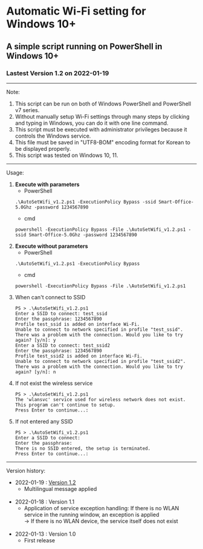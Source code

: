 # Automatic Wi-Fi setting for Windows 10+
## A simple script running on PowerShell in Windows 10+

### Lastest Version 1.2 on 2022-01-19

---

Note:
1. This script can be run on both of Windows PowerShell and PowerShell v7 series.
2. Without manually setup Wi-Fi settings through many steps by clicking and typing in Windows, you can do it with one line command.
3. This script must be executed with administrator privileges because it controls the Windows service.
4. This file must be saved in "UTF8-BOM" encoding format for Korean to be displayed properly.
5. This script was tested on Windows 10, 11.

---

Usage:
1. **Execute with parameters**
   * PowerShell
   ```
   .\AutoSetWifi_v1.2.ps1 -ExecutionPolicy Bypass -ssid Smart-Office-5.0Ghz -password 1234567890
   ```
   * cmd
   ```
   powershell -ExecutionPolicy Bypass -File .\AutoSetWifi_v1.2.ps1 -ssid Smart-Office-5.0Ghz -password 1234567890
   ```
2. **Execute without parameters**
   * PowerShell
   ```
   .\AutoSetWifi_v1.2.ps1 -ExecutionPolicy Bypass
   ```
   * cmd
   ```
   powershell -ExecutionPolicy Bypass -File .\AutoSetWifi_v1.2.ps1
   ```
3. When can't connect to SSID
   ```
   PS > .\AutoSetWifi_v1.2.ps1
   Enter a SSID to connect: test_ssid
   Enter the passphrase: 1234567890
   Profile test_ssid is added on interface Wi-Fi.
   Unable to connect to network specified in profile "test_ssid".
   There was a problem with the connection. Would you like to try again? [y/n]: y
   Enter a SSID to connect: test_ssid2
   Enter the passphrase: 1234567890
   Profile test_ssid2 is added on interface Wi-Fi.
   Unable to connect to network specified in profile "test_ssid2".
   There was a problem with the connection. Would you like to try again? [y/n]: n
   ```
4. If not exist the wireless service
   ```
   PS > .\AutoSetWifi_v1.2.ps1
   The 'wlansvc' service used for wireless network does not exist. This program can't continue to setup.
   Press Enter to continue...:
   ```
5. If not entered any SSID
   ```
   PS > .\AutoSetWifi_v1.2.ps1
   Enter a SSID to connect:
   Enter the passphrase:
   There is no SSID entered, the setup is terminated.
   Press Enter to continue...:
   ```

---

Version history:
- 2022-01-19 : [Version 1.2](AutoSetWifi_v1.2.ps1)
   - Multilingual message applied
   <br><br>
- 2022-01-18 : Version 1.1
   - Application of service exception handling: If there is no WLAN service in the running window, an exception is applied\
     → If there is no WLAN device, the service itself does not exist
   <br><br>
- 2022-01-13 : Version 1.0
   - First release
